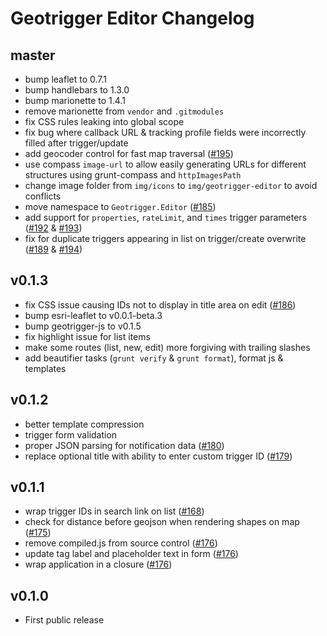 # Geotrigger Editor Changelog

## master
* bump leaflet to 0.7.1
* bump handlebars to 1.3.0
* bump marionette to 1.4.1
* remove marionette from `vendor` and `.gitmodules`
* fix CSS rules leaking into global scope
* fix bug where callback URL & tracking profile fields were incorrectly filled after trigger/update
* add geocoder control for fast map traversal ([#195](https://github.com/Esri/geotrigger-editor/issues/195))
* use compass `image-url` to allow easily generating URLs for different structures using grunt-compass and `httpImagesPath`
* change image folder from `img/icons` to `img/geotrigger-editor` to avoid conflicts
* move namespace to `Geotrigger.Editor` ([#185](https://github.com/Esri/geotrigger-editor/issues/185))
* add support for `properties`, `rateLimit`, and `times` trigger parameters ([#192](https://github.com/Esri/geotrigger-editor/issues/192) & [#193](https://github.com/Esri/geotrigger-editor/issues/193))
* fix for duplicate triggers appearing in list on trigger/create overwrite ([#189](https://github.com/Esri/geotrigger-editor/issues/189) & [#194](https://github.com/Esri/geotrigger-editor/issues/194))

## v0.1.3
* fix CSS issue causing IDs not to display in title area on edit ([#186](https://github.com/Esri/geotrigger-editor/issues/186))
* bump esri-leaflet to v0.0.1-beta.3
* bump geotrigger-js to v0.1.5
* fix highlight issue for list items
* make some routes (list, new, edit) more forgiving with trailing slashes
* add beautifier tasks (`grunt verify` & `grunt format`), format js & templates

## v0.1.2
* better template compression
* trigger form validation
* proper JSON parsing for notification data ([#180](https://github.com/Esri/geotrigger-editor/issues/180))
* replace optional title with ability to enter custom trigger ID ([#179](https://github.com/Esri/geotrigger-editor/issues/179))

## v0.1.1
* wrap trigger IDs in search link on list ([#168](https://github.com/Esri/geotrigger-editor/issues/168))
* check for distance before geojson when rendering shapes on map ([#175](https://github.com/Esri/geotrigger-editor/pull/175))
* remove compiled.js from source control ([#176](https://github.com/Esri/geotrigger-editor/pull/176))
* update tag label and placeholder text in form ([#176](https://github.com/Esri/geotrigger-editor/pull/176))
* wrap application in a closure ([#176](https://github.com/Esri/geotrigger-editor/pull/176))

## v0.1.0
* First public release
